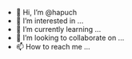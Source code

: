 - 👋 Hi, I’m @hapuch
- 👀 I’m interested in ...
- 🌱 I’m currently learning ...
- 💞️ I’m looking to collaborate on ...
- 📫 How to reach me ...

<!---
hapuch/hapuch is a ✨ special ✨ repository because its `README.md` (this file) appears on your GitHub profile.
You can click the Preview link to take a look at your changes.
--->
